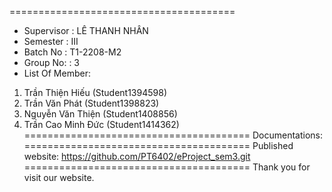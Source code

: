   
======================================= 
+ Supervisor : LÊ THANH NHÂN 
+ Semester : III 
+ Batch No : T1-2208-M2 
+ Group No: : 3 
+ List Of Member: 
1. Trần Thiện Hiếu (Student1394598) 
2. Trần Văn Phát (Student1398823) 
3. Nguyễn Văn Thiện (Student1408856)
4. Trần Cao Minh Đức (Student1414362)
======================================= 
Documentations: 
======================================= 
Published website: https://github.com/PT6402/eProject_sem3.git
======================================= 
Thank you for visit our website.
